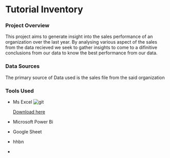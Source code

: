 # Tutorial Inventory

### Project Overview
This project aims to generate insight into the sales performance of an organization over the last year. By analysing various aspect of the sales from the data recieved 
we seek to gather insights to come to a difinitive conclusions from our data to know the best performance from our data.

### Data Sources
The primary source of Data used is the sales file from the said organization

### Tools Used

- Ms Excel
![git](https://github.com/user-attachments/assets/cec2f336-6c9f-41e2-a421-390ff14010ef)

  [Download here](https://www.microsoft.com)
- Microsoft Power Bi
- Google Sheet
- hhbn

- 

